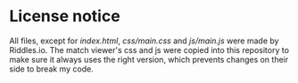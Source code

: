 # License notice
All files, except for *index.html*, *css/main.css* and *js/main.js* were made by Riddles.io. The match viewer's css and js were copied into this repository to make sure it always uses the right version, which prevents changes on their side to break my code.
